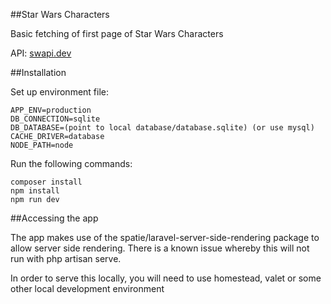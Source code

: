 ##Star Wars Characters


<p>Basic fetching of first page of Star Wars Characters</p>
<p>API: <a href="https://swapi.dev/api/people/">swapi.dev</a></p>

##Installation

Set up environment file:
```
APP_ENV=production
DB_CONNECTION=sqlite
DB_DATABASE=(point to local database/database.sqlite) (or use mysql)
CACHE_DRIVER=database
NODE_PATH=node
```

Run the following commands:
```
composer install
npm install
npm run dev
```

##Accessing the app
<p>The app makes use of the spatie/laravel-server-side-rendering package to allow server side rendering. There is a known issue whereby this will not run with php artisan serve.</p>
<p>In order to serve this locally, you will need to use homestead, valet or some other local development environment</p>

